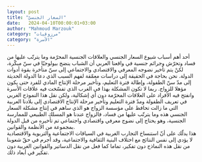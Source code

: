 ```yaml
---
layout: post
title: "السعار الجنسيّ"
date:   2024-04-10T00:00:01+03:00
author: "Mahmoud Marzouk"
category: "مرزوقيات"
category: "الأسرة"
---
```



أحد أهم أسباب شيوع السعار الجنسي والعلاقات الجنسية
المحرّمة وما يترتّب عليها من فساد وتحرّش وجرائم جنسية في واقعنا العربي أن
الشباب ينضج بيولوجيّا في سنّ مبكّرة، لكنْ يتم تأخير نضوجه المعرفي والاقتصادي
والاجتماعي إلى سنّ متأخرة بقوة أدوات الدولة. نحن بحاجة في الحقيقة إلى
دراسات معمّقة لفهم السبب الذي دعا الدولة الحديثة إلى مدّ سنّ الطفولة،
وإطالة فترة التعليم، وتأخير مرحلة الإنتاج المادي للفرد حتى يكون مؤهلا
للزواج. ربما لا تكون المشكلة بهذا في الغرب الذي تفسّخت فيه علاقات الأسرة
وانفتح فيه الأفراد على العلاقات المحرّمة دون أي إشكالية، ولكن نقل هذا
النموذج الغربي في تعريف الطفولة ومدّ فترة التعليم وتأخير مرحلة الإنتاج
الاقتصادي إلى بلادنا العربية التي ما زالت تحافظ على مؤسسة الزواج هو الذي
ساهم في إنتاج مشكلة السعار الجنسي هذه وما يترتّب عليها من فساد، فالزواج
عندنا هو المسلك الطبيعي للممارسة الجنسية، وهو يحتاج إلى نضوج معرفي
واقتصادي واجتماعي تم تأخيره من قبل الدولة بمجموعة من الأنظمة
والقوانين.  
هذا يدلّك على أنّ استنساخ التجارب الغربية في السياقات
الاجتماعية والتربوية والاقتصادية لا يؤدي إلى نفس النتائج مع اختلاف
البنية الثقافية والاجتماعية، وقد أجرم في حقّ شعوبنا من نقل هذه النماذج
دون تفكير، تماما كما فعل من نقل الدساتير والقوانين الغربية دون تفكير في
أبعاد ذلك.
